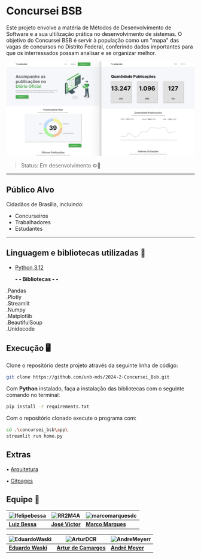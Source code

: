 # Concursei BSB

Este projeto envolve a matéria de Métodos de Desenvolvimento de Software e a sua ultilização prática no desenvolvimento de sistemas. O objetivo do Concursei BSB é servir à população como um "mapa" das vagas de concursos no Distrito Federal, conferindo dados importantes para que os interressados possam analisar e se organizar melhor.

![Descrição da Imagem](concursei_bsb/prototipo_frontend.jpg)

> Status: Em desenvolvimento ⚙️🔨

---

## Público Alvo
Cidadãos de Brasília, incluindo:

- Concurseiros
- Trabalhadores
- Estudantes

---

## Linguagem e bibliotecas utilizadas 🦾
- [Python 3.12](https://www.python.org/downloads/)

  **- - Bibliotecas - -**<br>
  
.Pandas<br>
.Plotly<br>
.Streamlit<br>
.Numpy<br>
.Matplotlib<br>
.BeautifulSoup<br>
.Unidecode<br>

## Execução 🖥️
Clone o repositório deste projeto através da seguinte linha de código:
```bash
git clone https://github.com/unb-mds/2024-2-Concursei_Bsb.git
```

Com <b>Python</b> instalado, faça a instalação das bibliotecas com o seguinte comando no terminal:
```bash
pip install -r requirements.txt
```

Com o repositório clonado execute o programa com:
```bash
cd .\concursei_bsb\app\
streamlit run home.py
```
## Extras
 
 • [Arquitetura](https://unb-mds.github.io/2024-2-Concursei_Bsb/arquitetura/)

 • [Gitpages](https://unb-mds.github.io/2024-2-Concursei_Bsb/)
 

## Equipe 👤


| ![lfelipebessa](https://github.com/lfelipebessa.png) | ![RR2M4A](https://github.com/RR2M4A.png) | ![marcomarquesdc](https://github.com/marcomarquesdc.png) |
|-----------------------------------------------------|------------------------------------------|------------------------------------------|
| **[Luiz Bessa](https://github.com/lfelipebessa)** | **[José Victor](https://github.com/RR2M4A)** | **[Marco Marques](https://github.com/marcomarquesdc)** |

| ![EduardoWaski](https://github.com/EduardoWaski.png) | ![ArturDCR](https://github.com/ArturDCR.png) | ![AndreMeyerr](https://github.com/AndreMeyerr.png) |
|------------------------------------------|------------------------------------------|------------------------------------------|
| **[Eduardo Waski](https://github.com/EduardoWaski)** | **[Artur de Camargos](https://github.com/ArturDCR)** | **[André Meyer](https://github.com/AndreMeyerr)** |







